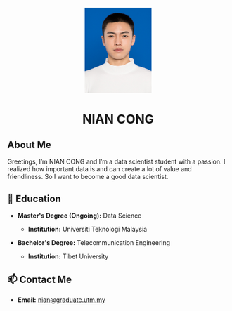 <p align="center">
  <img src="image.jpg" alt="Profile Picture" width="30%" height="30%">
</p>
<h1 align="center">NIAN CONG</h1>

## About Me
Greetings, I’m NIAN CONG and I’m a data scientist student with a passion. I realized how important data is and can create a lot of value and friendliness. So I want to become a good data scientist.

## 🧰 Education
- **Master's Degree (Ongoing):** Data Science
  - **Institution:** Universiti Teknologi Malaysia

- **Bachelor's Degree:** Telecommunication Engineering
  - **Institution:** Tibet University
  
## 📫 Contact Me

- **Email:** nian@graduate.utm.my
